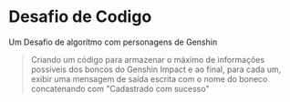 # Desafio de Codigo
 Um Desafio de algorítmo com personagens de Genshin

>Criando um código para armazenar o máximo de informações possíveis dos boncos do Genshin Impact e ao final,
>para cada um, exibir uma mensagem de saída escrita com o nome do boneco concatenando com "Cadastrado com sucesso"


